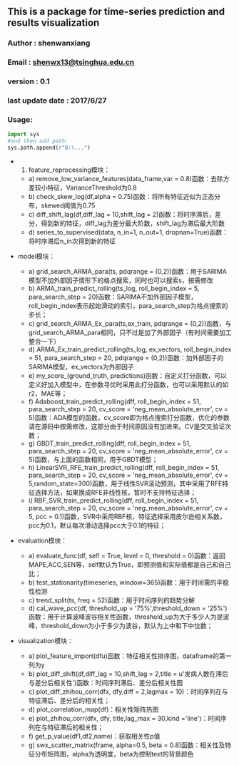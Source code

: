 ## This is a package for time-series prediction and results visualization
### Author : shenwanxiang
### Email : shenwx13@tsinghua.edu.cn
### version : 0.1
### last update date : 2017/6/27

### Usage:
```python 
import sys
#and then add path: 
sys.path.append(r"D:\...")
```

* 1.	feature_reprocessing模块：
  * a)	remove_low_variance_features(data_frame,var = 0.8)函数：去除方差较小特征，VarianceThreshold为0.8
  * b)	check_skew_log(df,alpha = 0.75)函数：将所有特征近似为正态分布，skewed阈值为0.75
  * c)	diff_shift_lag(df,diff_lag = 10,shift_lag = 2)函数：将时序滞后，差分，得到新的特征，diff_lag为差分最大阶数，shift_lag为滞后最大阶数
  * d)	series_to_supervised(data, n_in=1, n_out=1, dropnan=True)函数：将时序滞后n_in次得到新的特征

* model模块：
  * a)	grid_search_ARMA_para(ts, pdqrange = (0,2))函数：用于SARIMA模型不加外部因子情形下的格点搜索，同时也可以搜索s，按需修改
  * b)	ARMA_train_predict_rolling(ts_log, roll_begin_index = 5, para_search_step = 20)函数：SARIMA不加外部因子模型，roll_begin_index表示起始滑动的索引，para_search_step为格点搜索的步长；
  * c)	grid_search_ARMA_Ex_para(ts,ex_train, pdqrange = (0,2))函数，与grid_search_ARMA_para相同，只不过是加了外部因子（有时间需要加工整合一下）
  * d)	ARMA_Ex_train_predict_rolling(ts_log, ex_vectors, roll_begin_index = 51, para_search_step = 20, pdqrange = (0,2))函数：加外部因子的SARIMA模型，ex_vectors为外部因子
  * e)	my_score_(ground_truth, predictions)函数：自定义打分函数，可以定义好加入模型中，在参数寻优时采用此打分函数，也可以采用默认的如r2，MAE等；
  * f)	Adaboost_train_predict_rolling(dff, roll_begin_index = 51, para_search_step = 20, cv_score = 'neg_mean_absolute_error', cv = 5)函数：ADA模型的函数，cv_score即为格点搜索打分函数，优化的参数请在源码中按需修改，这部分由于时间原因没有加进来。CV是交叉验证次数；
  * g)	GBDT_train_predict_rolling(dff, roll_begin_index = 51, para_search_step = 20, cv_score = 'neg_mean_absolute_error', cv = 5)函数，与上面的函数相同，用于GBDT模型；
  * h)	LinearSVR_RFE_train_predict_rolling(dff, roll_begin_index = 51, para_search_step = 20, cv_score = 'neg_mean_absolute_error', cv = 5,random_state=300)函数，用于线性SVR滚动预测，其中采用了RFE特征选择方法，如果换成RFE非线性核，暂时不支持特征选择；
  * i)	RBF_SVR_train_predict_rolling(dff, roll_begin_index = 51, para_search_step = 20, cv_score = 'neg_mean_absolute_error', cv = 5, pcc = 0.1)函数，SVR中采用RBF核，特征选择采用皮尔逊相关系数，pcc为0.1，默认每次滑动选择pcc大于0.1的特征；

* evaluation模块：
  * a)	evaluate_func(df, self = True, level = 0, threshold = 0)函数：返回MAPE,ACC,SEN等，self默认为True，即预测值和实际值都是自己和自己比；
  * b)	test_stationarity(timeseries, window=365)函数：用于时间需的平稳性检测
  * c)	trend_split(ts, freq = 52)函数：用于时间序列的趋势分解
  * d)	cal_wave_pcc(df, threshold_up = '75%',threshold_down = '25%')函数：用于计算波峰波谷相关性函数，threshold_up为大于多少人为是波峰，threshold_down为小于多少为波谷，默认为上中和下中位数；

* visualization模块：
  * a)	plot_feature_import(dfu)函数：特征相关性排序图，dataframe的第一列为y
  * b)	plot_diff_shift(df,diff_lag = 10,shift_lag = 2,title = u'发病人数在滞后与差分后相关性')函数：时间序列滞后、差分后相关性图
  * c)	plot_diff_zhihou_corr(dfx, dfy,diff = 2,lagmax = 10)：时间序列在与特征滞后、差分后的相关性；
  * d)	plot_correlation_map(df)：相关性矩阵热图
  * e)	plot_zhihou_corr(dfx, dfy, title,lag_max = 30,kind ='line')：时间序列在与特征滞后的相关性；
  * f)	get_p_value(df1,df2,name)：获取相关性p值
  * g)	swx_scatter_matrix(frame, alpha=0.5, beta = 0.8)函数：相关性及特征分布矩阵图，alpha为透明度，beta为控制text的背景颜色
